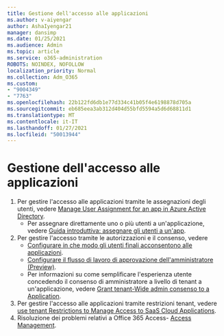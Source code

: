 ```yaml
---
title: Gestione dell'accesso alle applicazioni
ms.author: v-aiyengar
author: AshaIyengar21
manager: dansimp
ms.date: 01/25/2021
ms.audience: Admin
ms.topic: article
ms.service: o365-administration
ROBOTS: NOINDEX, NOFOLLOW
localization_priority: Normal
ms.collection: Adm_O365
ms.custom:
- "9004349"
- "7763"
ms.openlocfilehash: 22b122fd6db1e77d334c41b05f4e6198878d705a
ms.sourcegitcommit: eb685eea3ab312d404d55bfd5594a5d6d68811d1
ms.translationtype: MT
ms.contentlocale: it-IT
ms.lasthandoff: 01/27/2021
ms.locfileid: "50013944"
---
```

# <a name="manage-application-access"></a>Gestione dell'accesso alle applicazioni

1. Per gestire l'accesso alle applicazioni tramite le assegnazioni degli utenti, vedere [Manage User Assignment for an app in Azure Active Directory](https://docs.microsoft.com/azure/active-directory/manage-apps/assign-user-or-group-access-portal).
    - Per assegnare direttamente uno o più utenti a un'applicazione, vedere [Guida introduttiva: assegnare gli utenti a un'app](https://docs.microsoft.com/azure/active-directory/manage-apps/assign-user-or-group-access-portal).
1. Per gestire l'accesso tramite le autorizzazioni e il consenso, vedere
    - [Configurare in che modo gli utenti finali acconsentono alle applicazioni](https://docs.microsoft.com/azure/active-directory/manage-apps/configure-user-consent?tabs=azure-portal). 
    - [Configurare il flusso di lavoro di approvazione dell'amministratore (Preview)](https://docs.microsoft.com/zure/active-directory/manage-apps/configure-admin-consent-workflow). 
    - Per informazioni su come semplificare l'esperienza utente concedendo il consenso di amministratore a livello di tenant a un'applicazione, vedere [Grant tenant-Wide admin consenso to a Application](https://docs.microsoft.com/azure/active-directory/manage-apps/grant-admin-consent). 
1. Per gestire l'accesso alle applicazioni tramite restrizioni tenant, vedere [use tenant Restrictions to Manage Access to SaaS Cloud Applications](https://docs.microsoft.com/azure/active-directory/manage-apps/tenant-restrictions). 
1. Risoluzione dei problemi relativi a Office 365 Access- [Access Management](https://docs.microsoft.com/office365/troubleshoot/access-management/cannot-add-guest-users-in-m365-admin-center).
